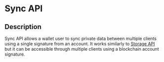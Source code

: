 # Sync API

## Description

Sync API allows a wallet user to sync private data between multiple clients using a single signature from an account. It works similarly to [Storage API](https://specs.walletconnect.com/2.0/specs/clients/core/storage/storage-api) but it can be accessible through multiple clients using a blockchain account signature.

